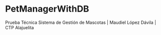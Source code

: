 # PetManagerWithDB
Prueba Técnica Sistema de Gestión de Mascotas | Maudiel López Dávila | CTP Alajuelita 
